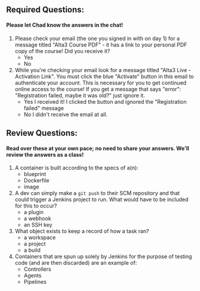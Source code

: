 ## Required Questions:
#### Please let Chad know the answers in the chat!
1. Please check your email (the one you signed in with on day 1) for a message titled "Alta3 Course PDF" - it has a link to your personal PDF copy of the course! Did you receive it?
    - Yes
    - No
0. While you're checking your email look for a message titled "Alta3 Live - Activation Link". You must click the blue "Activate" button in this email to authenticate your account. This is necessary for you to get continued online access to the course! If you get a message that says "error": "Registration failed, maybe it was old?" just ignore it.
    - Yes I received it! I clicked the button and ignored the "Registration failed" message
    - No I didn't receive the email at all.

## Review Questions:
#### Read over these at your own pace; no need to share your answers. We'll review the answers as a class!

1. A container is built according to the specs of a(n):
    - blueprint
    - Dockerfile
    - image
0. A dev can simply make a `git push` to their SCM repository and that could trigger a Jenkins project to run. What would have to be included for this to occur?
    - a plugin
    - a webhook
    - an SSH key
0. What object exists to keep a record of how a task ran?
    - a workspace
    - a project
    - a build
0. Containers that are spun up solely by Jenkins for the purpose of testing code (and are then discarded) are an example of:
    - Controllers
    - Agents
    - Pipelines
